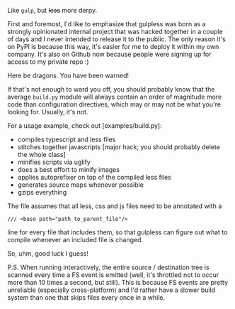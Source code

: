 Like `gulp`, but ~~less~~ more derpy.

First and foremost, I'd like to emphasize that gulpless was born as a strongly opinionated internal project that was hacked together in a couple of days and I never intended to release it to the public. The only reason it's on PyPI is because this way, it's easier for me to deploy it within my own company. It's also on Github now because people were signing up for access to my private repo :)

Here be dragons. You have been warned!

If that's not enough to ward you off, you should probably know that the average `build.py` module will always contain an order of magnitude more code than configuration directives, which may or may not be what you're looking for. Usually, it's not.

For a usage example, check out [examples/build.py]:

* compiles typescript and less files
* stitches together javascripts [major hack; you should probably delete the whole class]
* minifies scripts via uglify
* does a best effort to minify images
* applies autoprefixer on top of the compiled less files
* generates source maps whenever possible
* gzips everything

The file assumes that all less, css and js files need to be annotated with a
```
/// <base path="path_to_parent_file"/>
```
line for every file that includes them, so that gulpless can figure out what to compile whenever an included file is changed.

So, uhm, good luck I guess!

P.S. When running interactively, the entire source / destination tree is scanned every time a FS event is emitted (well, it's throttled not to occur more than 10 times a second, but still). This is because FS events are pretty unreliable (especially cross-platform) and I'd rather have a slower build system than one that skips files every once in a while.
